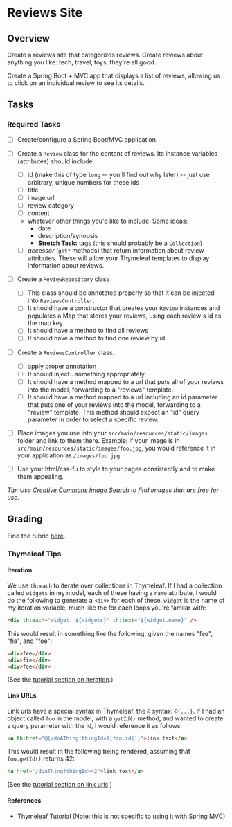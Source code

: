 # Reviews Site

## Overview

Create a reviews site that categorizes reviews. Create reviews about anything you like: tech, travel, toys, they're all good.

Create a Spring Boot + MVC app that displays a list of reviews, allowing us to click on an individual review to see its details.

## Tasks

### Required Tasks

- [ ] Create/configure a Spring Boot/MVC application.
- [ ] Create a `Review` class for the content of reviews. Its instance variables (attributes) should include:
	- [ ] id (make this of type `long` -- you'll find out why later) -- just use arbitrary, unique numbers for these ids
	- [ ] title
	- [ ] image url
	- [ ] review category
	- [ ] content
	- whatever other things you'd like to include. Some ideas:
		- date
		- description/synopsis
		- **Stretch Task:** tags (this should probably be a `Collection`) 
	- [ ] *accessor* (`get*` methods) that return information about review attributes. These will allow your Thymeleaf templates to display information about reviews.
- [ ] Create a `ReviewRepository` class
	- [ ] This class should be annotated properly so that it can be injected into `ReviewsController`.
	- [ ] It should have a constructor that creates your `Review` instances and populates a Map that stores your reviews, using each review's id as the map key.
	- [ ] It should have a method to find all reviews
	- [ ] It should have a method to find one review by id
- [ ] Create a `ReviewsController` class.
	- [ ] apply proper annotation
	- [ ] It should inject...something appropriately
	- [ ] It should have a method mapped to a url that puts all of your reviews into the model, forwarding to a "reviews" template.
	- [ ] It should have a method mapped to a url including an id parameter that puts one of your reviews into the model, forwarding to a "review" template. This method should expect an "id" query parameter in order to select a specific review.

- [ ] Place images you use into your `src/main/resources/static/images` folder and link to them there. Example: if your image is in `src/main/resources/static/images/foo.jpg`, you would reference it in your application as `/images/foo.jpg`.

- [ ] Use your html/css-fu to style to your pages consistently and to make them appealing.

*Tip: Use [Creative Commons Image Search](https://ccsearch.creativecommons.org/) to find images that are free for use.*

## Grading

Find the rubric [here](./rubric.md).

### Thymeleaf Tips

#### Iteration

We use `th:each` to iterate over collections in Thymeleaf. If I had a collection called `widgets` in my model, each of these having a `name` attribute, I would do the following to generate a `<div>` for each of these. `widget` is the name of my iteration variable, much like the for each loops you're familar with:

```HTML
<div th:each="widget: ${widgets}" th:text="${widget.name}" />
```

This would result in something like the following, given the names "fee", "fie", and "foe":

```HTML
<div>fee</div>
<div>fie</div>
<div>foe</div>
```

(See the [tutorial section on iteration](http://www.thymeleaf.org/doc/tutorials/2.1/usingthymeleaf.html#iteration).)
#### Link URLs

Link urls have a special syntax in Thymeleaf, the `@` syntax: `@{...}`. If I had an object called `foo` in the model, with a `getId()` method, and wanted to create a query parameter with the id, I would reference it as follows:

```HTML
<a th:href="@{/doAThing(thingId=${foo.id})}">link text</a>
```

This would result in the following being rendered, assuming that `foo.getId()` returns 42:

```HTML
<a href="/doAThing?thingId=42">link text</a>
```

(See the [tutorial section on link urls](http://www.thymeleaf.org/doc/tutorials/2.1/usingthymeleaf.html#link-urls).)

#### References
- [Thymeleaf Tutorial](http://www.thymeleaf.org/doc/tutorials/2.1/usingthymeleaf.html) (Note: this is not specific to using it with Spring MVC)
